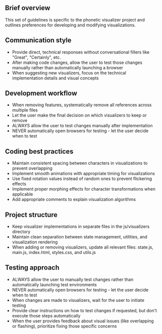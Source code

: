 ## Brief overview
This set of guidelines is specific to the phonetic visualizer project and outlines preferences for developing and modifying visualizations.

## Communication style
- Provide direct, technical responses without conversational fillers like "Great", "Certainly", etc.
- After making code changes, allow the user to test those changes manually rather than automatically launching a browser
- When suggesting new visualizers, focus on the technical implementation details and visual concepts

## Development workflow
- When removing features, systematically remove all references across multiple files
- Let the user make the final decision on which visualizers to keep or remove
- ALWAYS allow the user to test changes manually after implementation
- NEVER automatically open browsers for testing - let the user decide when to test

## Coding best practices
- Maintain consistent spacing between characters in visualizations to prevent overlapping
- Implement smooth animations with appropriate timing for visualizations
- Use fixed rotation values instead of random ones to prevent flickering effects
- Implement proper morphing effects for character transformations when applicable
- Add appropriate comments to explain visualization algorithms

## Project structure
- Keep visualizer implementations in separate files in the js/visualizers directory
- Maintain clean separation between state management, utilities, and visualization rendering
- When adding or removing visualizers, update all relevant files: state.js, main.js, index.html, styles.css, and utils.js

## Testing approach
- ALWAYS allow the user to manually test changes rather than automatically launching test environments
- NEVER automatically open browsers for testing - let the user decide when to test
- When changes are made to visualizers, wait for the user to initiate testing
- Provide clear instructions on how to test changes if requested, but don't execute those steps automatically
- When the user provides feedback about visual issues (like overlapping or flashing), prioritize fixing those specific concerns
